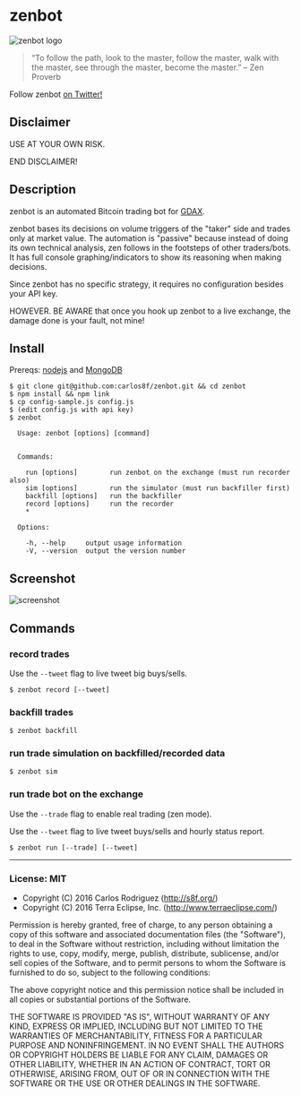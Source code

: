 # zenbot

![zenbot logo](https://raw.githubusercontent.com/carlos8f/zenbot/master/zenbot_square.png)

> “To follow the path, look to the master, follow the master, walk with the master, see through the master, become the master.”
> – Zen Proverb

Follow zenbot [on Twitter!](https://twitter.com/zenbot)

## Disclaimer

USE AT YOUR OWN RISK.

END DISCLAIMER!

## Description

zenbot is an automated Bitcoin trading bot for [GDAX](https://gdax.com/).

zenbot bases its decisions on volume triggers of the "taker" side and trades only at market value. The automation is "passive" because instead of doing its own technical analysis, zen follows in the footsteps of other traders/bots. It has full console graphing/indicators to show its reasoning when making decisions.

Since zenbot has no specific strategy, it requires no configuration besides your API key.

HOWEVER. BE AWARE that once you hook up zenbot to a live exchange, the damage done is your fault, not mine!

## Install

Prereqs: [nodejs](https://nodejs.org/) and [MongoDB](https://www.mongodb.com/)

```
$ git clone git@github.com:carlos8f/zenbot.git && cd zenbot
$ npm install && npm link
$ cp config-sample.js config.js
$ (edit config.js with api key)
$ zenbot

  Usage: zenbot [options] [command]


  Commands:

    run [options]        run zenbot on the exchange (must run recorder also)
    sim [options]        run the simulator (must run backfiller first)
    backfill [options]   run the backfiller
    record [options]     run the recorder
    *

  Options:

    -h, --help     output usage information
    -V, --version  output the version number
```

## Screenshot

![screenshot](https://cloud.githubusercontent.com/assets/106763/16441892/e791744c-3d82-11e6-834e-b566d498e7e9.png)

## Commands

### record trades

Use the `--tweet` flag to live tweet big buys/sells.

```
$ zenbot record [--tweet]
```

### backfill trades

```
$ zenbot backfill
```

### run trade simulation on backfilled/recorded data

```
$ zenbot sim
```

### run trade bot on the exchange

Use the `--trade` flag to enable real trading (zen mode).

Use the `--tweet` flag to live tweet buys/sells and hourly status report.

```
$ zenbot run [--trade] [--tweet]
```

- - -

### License: MIT

- Copyright (C) 2016 Carlos Rodriguez (http://s8f.org/)
- Copyright (C) 2016 Terra Eclipse, Inc. (http://www.terraeclipse.com/)

Permission is hereby granted, free of charge, to any person obtaining a copy
of this software and associated documentation files (the &quot;Software&quot;), to deal
in the Software without restriction, including without limitation the rights
to use, copy, modify, merge, publish, distribute, sublicense, and/or sell
copies of the Software, and to permit persons to whom the Software is furnished
to do so, subject to the following conditions:

The above copyright notice and this permission notice shall be included in
all copies or substantial portions of the Software.

THE SOFTWARE IS PROVIDED &quot;AS IS&quot;, WITHOUT WARRANTY OF ANY KIND, EXPRESS OR
IMPLIED, INCLUDING BUT NOT LIMITED TO THE WARRANTIES OF MERCHANTABILITY,
FITNESS FOR A PARTICULAR PURPOSE AND NONINFRINGEMENT. IN NO EVENT SHALL THE
AUTHORS OR COPYRIGHT HOLDERS BE LIABLE FOR ANY CLAIM, DAMAGES OR OTHER
LIABILITY, WHETHER IN AN ACTION OF CONTRACT, TORT OR OTHERWISE, ARISING FROM,
OUT OF OR IN CONNECTION WITH THE SOFTWARE OR THE USE OR OTHER DEALINGS IN THE
SOFTWARE.

